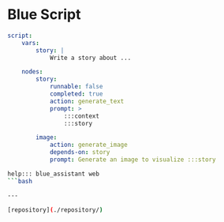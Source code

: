 # Blue Script

```yaml
script:
    vars:
        story: |
            Write a story about ...

    nodes:
        story:
            runnable: false
            completed: true
            action: generate_text
            prompt: >
                :::context
                :::story

        image:
            action: generate_image
            depends-on: story
            prompt: Generate an image to visualize :::story

```

```bash
help::: blue_assistant web
```bash

---

[repository](./repository/)
